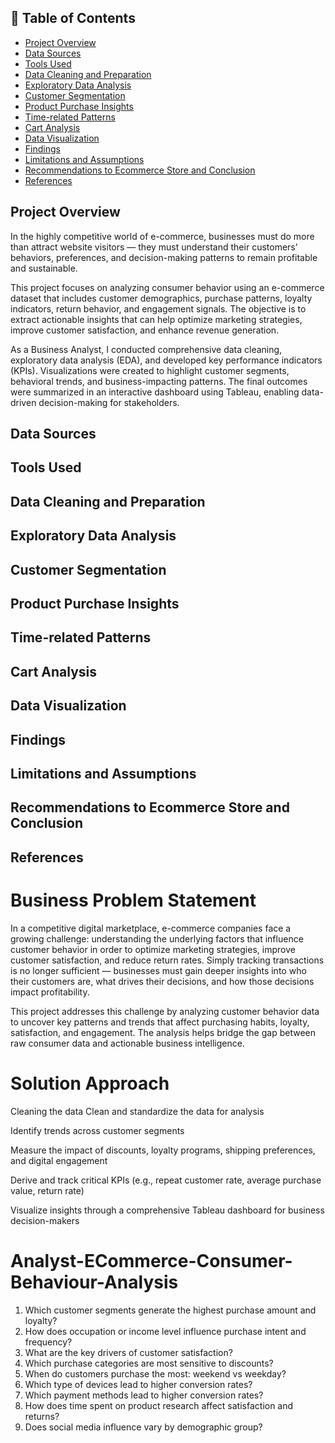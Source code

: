 ## 📑 Table of Contents


- [Project Overview](#project-overview)
- [Data Sources](#data-sources)
- [Tools Used](#tools-used)
- [Data Cleaning and Preparation](#data-cleaning-and-preparation)
- [Exploratory Data Analysis](#exploratory-data-analysis)
- [Customer Segmentation](#customer-segmentation)
- [Product Purchase Insights](#product-purchase-insights)
- [Time-related Patterns](#time-related-patterns)
- [Cart Analysis](#cart-analysis)
- [Data Visualization](#data-visualization)
- [Findings](#findings)
- [Limitations and Assumptions](#limitations-and-assumptions)
- [Recommendations to Ecommerce Store and Conclusion](#recommendations-to-ecommerce-store-and-conclusion)
- [References](#references)



## Project Overview
In the highly competitive world of e-commerce, businesses must do more than attract website visitors — they must understand their customers’ behaviors, preferences, and decision-making patterns to remain profitable and sustainable.

This project focuses on analyzing consumer behavior using an e-commerce dataset that includes customer demographics, purchase patterns, loyalty indicators, return behavior, and engagement signals. The objective is to extract actionable insights that can help optimize marketing strategies, improve customer satisfaction, and enhance revenue generation.

As a Business Analyst, I conducted comprehensive data cleaning, exploratory data analysis (EDA), and developed key performance indicators (KPIs). Visualizations were created to highlight customer segments, behavioral trends, and business-impacting patterns. The final outcomes were summarized in an interactive dashboard using Tableau, enabling data-driven decision-making for stakeholders.


## Data Sources

## Tools Used

## Data Cleaning and Preparation

## Exploratory Data Analysis

## Customer Segmentation

## Product Purchase Insights

## Time-related Patterns

## Cart Analysis

## Data Visualization

## Findings

## Limitations and Assumptions

## Recommendations to Ecommerce Store and Conclusion

## References




# Business Problem Statement
In a competitive digital marketplace, e-commerce companies face a growing challenge: understanding the underlying factors that influence customer behavior in order to optimize marketing strategies, improve customer satisfaction, and reduce return rates. Simply tracking transactions is no longer sufficient — businesses must gain deeper insights into who their customers are, what drives their decisions, and how those decisions impact profitability.

This project addresses this challenge by analyzing customer behavior data to uncover key patterns and trends that affect purchasing habits, loyalty, satisfaction, and engagement. The analysis helps bridge the gap between raw consumer data and actionable business intelligence.

# Solution Approach
Cleaning the data
Clean and standardize the data for analysis

Identify trends across customer segments

Measure the impact of discounts, loyalty programs, shipping preferences, and digital engagement

Derive and track critical KPIs (e.g., repeat customer rate, average purchase value, return rate)

Visualize insights through a comprehensive Tableau dashboard for business decision-makers








# Analyst-ECommerce-Consumer-Behaviour-Analysis
1. Which customer segments generate the highest purchase amount and loyalty?
2. How does occupation or income level influence purchase intent and frequency?
3. What are the key drivers of customer satisfaction?
4. Which purchase categories are most sensitive to discounts?
5. When do customers purchase the most: weekend vs weekday?
6. Which type of devices lead to higher conversion rates?
7.  Which payment methods lead to higher conversion rates?
8. How does time spent on product research affect satisfaction and returns?
9. Does social media influence vary by demographic group?
